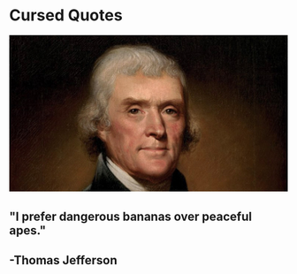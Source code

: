 # Cursed Quotes

![Thomas Jefferson](./Images/Thomas%20Jefferson.jpg)

## "I prefer dangerous bananas over peaceful apes." 
## -Thomas Jefferson
